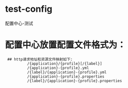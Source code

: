 # test-config
配置中心-测试

# 配置中心放置配置文件格式为：
     ## http请求地址和资源文件映射如下:
              /{application}/{profile}[/{label}]
              /{application}-{profile}.yml
              /{label}/{application}-{profile}.yml
              /{application}-{profile}.properties
              /{label}/{application}-{profile}.properties

